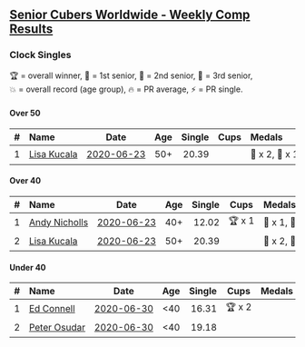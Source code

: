 <style>table {white-space: nowrap;}</style>

## [Senior Cubers Worldwide - Weekly Comp Results](/scw-comp/results/)
### Clock Singles

<span style="white-space: nowrap;">🏆 = overall winner</span>, <span style="white-space: nowrap;">🥇 = 1st senior</span>, <span style="white-space: nowrap;">🥈 = 2nd senior</span>, <span style="white-space: nowrap;">🥉 = 3rd senior</span>, <span style="white-space: nowrap;">💥 = overall record (age group)</span>, <span style="white-space: nowrap;">🔥 = PR average</span>, <span style="white-space: nowrap;">⚡ = PR single</span>.

#### Over 50

| # | Name | Date | Age | Single | Cups | Medals | Achievements | Video |
| :--: | :-- | :--: | :--: | --: | :--: | :-- | :-- | :-- |
| 1 | [Lisa Kucala](../../persons/lisa_kucala/clock.md) | [2020-06-23](../../results/2020-06-23/clock.md) | 50+ | 20.39 |  | 🥇 x 2, 🥈 x 1 | 💥 x 3, 🔥 x 2, ⚡ x 2 | [Link](https://www.facebook.com/events/1618516681636159/permalink/1624299994391161/) |

#### Over 40

| # | Name | Date | Age | Single | Cups | Medals | Achievements | Video |
| :--: | :-- | :--: | :--: | --: | :--: | :-- | :-- | :-- |
| 1 | [Andy Nicholls](../../persons/andy_nicholls/clock.md) | [2020-06-23](../../results/2020-06-23/clock.md) | 40+ | 12.02 | 🏆 x 1 | 🥇 x 1, 🥈 x 2 | 💥 x 2, 🔥 x 1, ⚡ x 2 | [Link](https://www.facebook.com/events/1618516681636159/permalink/1624284247726069/) |
| 2 | [Lisa Kucala](../../persons/lisa_kucala/clock.md) | [2020-06-23](../../results/2020-06-23/clock.md) | 50+ | 20.39 |  | 🥇 x 2, 🥈 x 1 | 💥 x 3, 🔥 x 2, ⚡ x 2 | [Link](https://www.facebook.com/events/1618516681636159/permalink/1624299994391161/) |

#### Under 40

| # | Name | Date | Age | Single | Cups | Medals | Achievements | Video |
| :--: | :-- | :--: | :--: | --: | :--: | :-- | :-- | :-- |
| 1 | [Ed Connell](../../persons/ed_connell/clock.md) | [2020-06-30](../../results/2020-06-30/clock.md) | <40 | 16.31 | 🏆 x 2 |  | 🔥 x 2, ⚡ x 3 | [Link](https://www.facebook.com/events/1716512181834525/permalink/1720527314766345/) |
| 2 | [Peter Osudar](../../persons/peter_osudar/clock.md) | [2020-06-30](../../results/2020-06-30/clock.md) | <40 | 19.18 |  |  | 🔥 x 1, ⚡ x 1 | [Link](https://www.facebook.com/events/1716512181834525/permalink/1716739918478418/) |


<!-- Global site tag (gtag.js) - Google Analytics -->
<script async src="https://www.googletagmanager.com/gtag/js?id=UA-86348435-3"></script>
<script>window.dataLayer = window.dataLayer || []; function gtag() {dataLayer.push(arguments);} gtag('js', new Date()); gtag('config', 'UA-86348435-3');</script>
